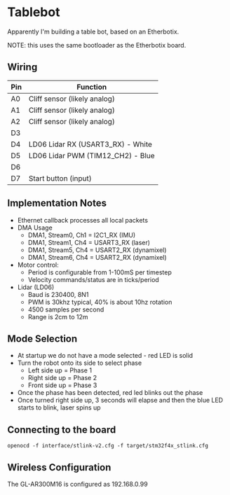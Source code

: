 # Tablebot

Apparently I'm building a table bot, based on an Etherbotix.

NOTE: this uses the same bootloader as the Etherbotix board.

## Wiring

| Pin     | Function                          |
|---------|-----------------------------------|
| A0      | Cliff sensor (likely analog)      |
| A1      | Cliff sensor (likely analog)      |
| A2      | Cliff sensor (likely analog)      |
| D3      |                                   |
| D4      | LD06 Lidar RX (USART3_RX) - White |
| D5      | LD06 Lidar PWM (TIM12_CH2) - Blue |
| D6      |                                   |
| D7      | Start button (input)              |

## Implementation Notes

 * Ethernet callback processes all local packets
 * DMA Usage
   * DMA1, Stream0, Ch1 = I2C1_RX (IMU)
   * DMA1, Stream1, Ch4 = USART3_RX (laser)
   * DMA1, Stream5, Ch4 = USART2_RX (dynamixel)
   * DMA1, Stream6, Ch4 = USART2_RX (dynamixel)
 * Motor control:
   * Period is configurable from 1-100mS per timestep
   * Velocity commands/status are in ticks/period
 * Lidar (LD06)
   * Baud is 230400, 8N1
   * PWM is 30khz typical, 40% is about 10hz rotation
   * 4500 samples per second
   * Range is 2cm to 12m

## Mode Selection

 * At startup we do not have a mode selected - red LED is solid
 * Turn the robot onto its side to select phase
   * Left side up = Phase 1
   * Right side up = Phase 2
   * Front side up = Phase 3
 * Once the phase has been detected, red led blinks out the phase
 * Once turned right side up, 3 seconds will elapse and then the
   blue LED starts to blink, laser spins up

## Connecting to the board

    openocd -f interface/stlink-v2.cfg -f target/stm32f4x_stlink.cfg

## Wireless Configuration

The GL-AR300M16 is configured as 192.168.0.99